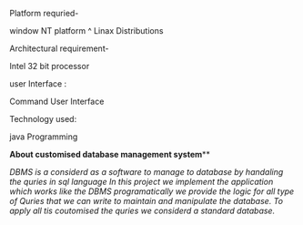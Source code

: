 Platform requried-

window NT platform ^ Linax Distributions

Architectural requirement-

Intel 32 bit processor

user Interface :

Command User Interface

Technology used:

java Programming

****About customised database management system******

*DBMS is a considerd as a software to manage to database by handaling the quries in sql language
 In this project we implement the application which works like the DBMS
 programatically we provide the logic for all type of Quries that we can write to maintain and manipulate the database.
 To apply all tis coutomised the quries we considerd a standard database.*
